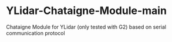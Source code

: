 # YLidar-Chataigne-Module-main
Chataigne Module for YLidar (only tested with G2) based on serial communication protocol
